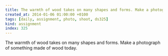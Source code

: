 ```yaml
---
title: The warmth of wood takes on many shapes and forms. Make a photograph of something made of wood today.
created_at: 2014-01-06 01:00:00 +0100
tags: [daily, assignment, photo, shoot, ds325]
kind: assignment
index: 325
---
```


The warmth of wood takes on many shapes and forms. Make a photograph of something made of wood today.
